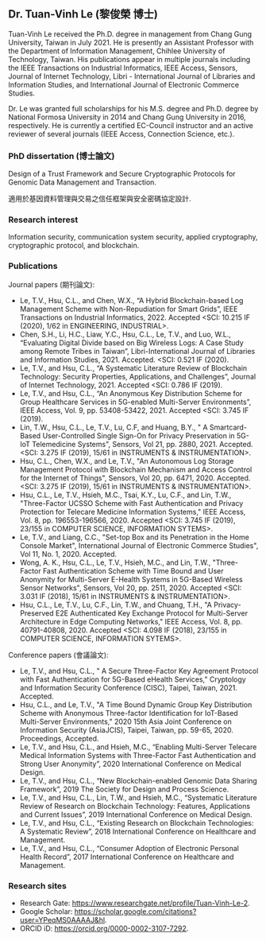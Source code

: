 ## Dr. Tuan-Vinh Le (黎俊榮 博士)

Tuan-Vinh Le received the Ph.D. degree in management from Chang Gung University, Taiwan in July 2021. He is presently an Assistant Professor with the Department of Information Management, Chihlee University of Technology, Taiwan. His publications appear in multiple journals including the IEEE Transactions on Industrial Informatics, IEEE Access, Sensors, Journal of Internet Technology, Libri - International Journal of Libraries and Information Studies, and International Journal of Electronic Commerce Studies.

Dr. Le was granted full scholarships for his M.S. degree and Ph.D. degree by National Formosa University in 2014 and Chang Gung University in 2016, respectively. He is currently a certified EC-Council instructor and an active reviewer of several journals (IEEE Access, Connection Science, etc.).

### PhD dissertation (博士論文)

Design of a Trust Framework and Secure Cryptographic Protocols for Genomic Data Management and Transaction.

適用於基因資料管理與交易之信任框架與安全密碼協定設計.

### Research interest

Information security, communication system security, applied cryptography, cryptographic protocol, and blockchain.

### Publications

Journal papers (期刊論文):

- Le, T.V., Hsu, C.L., and Chen, W.X., “A Hybrid Blockchain-based Log Management Scheme with Non-Repudiation for Smart Grids”, IEEE Transactions on Industrial Informatics, 2022. Accepted <SCI: 10.215 IF (2020), 1/62 in ENGINEERING, INDUSTRIAL>.
- Chen, S.H., Li, H.C., Liaw, Y.C., Hsu, C.L., Le, T.V., and Luo, W.L., “Evaluating Digital Divide based on Big Wireless Logs: A Case Study among Remote Tribes in Taiwan”, Libri-International Journal of Libraries and Information Studies, 2021. Accepted. <SCI: 0.521 IF (2020).
- Le, T.V., and Hsu, C.L., “A Systematic Literature Review of Blockchain Technology: Security Properties, Applications, and Challenges”, Journal of Internet Technology, 2021. Accepted <SCI: 0.786 IF (2019).
- Le, T.V., and Hsu, C.L., “An Anonymous Key Distribution Scheme for Group Healthcare Services in 5G-enabled Multi-Server Environments”, IEEE Access, Vol. 9, pp. 53408-53422, 2021. Accepted <SCI: 3.745 IF (2019).
- Lin, T.W., Hsu, C.L., Le, T.V., Lu, C.F, and Huang, B.Y., " A Smartcard-Based User-Controlled Single Sign-On for Privacy Preservation in 5G-IoT Telemedicine Systems", Sensors, Vol 21, pp. 2880, 2021. Accepted. <SCI: 3.275 IF (2019), 15/61 in INSTRUMENTS & INSTRUMENTATION>.
- Hsu, C.L., Chen, W.X., and Le, T.V., "An Autonomous Log Storage Management Protocol with Blockchain Mechanism and Access Control for the Internet of Things", Sensors, Vol 20, pp. 6471, 2020. Accepted. <SCI: 3.275 IF (2019), 15/61 in INSTRUMENTS & INSTRUMENTATION>.
- Hsu, C.L., Le, T.V., Hsieh, M.C., Tsai, K.Y., Lu, C.F., and Lin, T.W., "Three-Factor UCSSO Scheme with Fast Authentication and Privacy Protection for Telecare Medicine Information Systems," IEEE Access, Vol. 8, pp. 196553-196566, 2020. Accepted <SCI: 3.745 IF (2019), 23/155 in COMPUTER SCIENCE, INFORMATION SYTEMS>.
- Le, T.V., and Liang, C.C., "Set-top Box and its Penetration in the Home Console Market", International Journal of Electronic Commerce Studies", Vol 11, No. 1, 2020. Accepted.
- Wong, A. K., Hsu, C.L., Le, T.V., Hsieh, M.C., and Lin, T.W., "Three-Factor Fast Authentication Scheme with Time Bound and User Anonymity for Multi-Server E-Health Systems in 5G-Based Wireless Sensor Networks", Sensors, Vol 20, pp. 2511, 2020. Accepted <SCI: 3.031 IF (2018), 15/61 in INSTRUMENTS & INSTRUMENTATION>.
- Hsu, C.L., Le, T.V., Lu, C.F., Lin, T.W., and Chuang, T.H., "A Privacy-Preserved E2E Authenticated Key Exchange Protocol for Multi-Server Architecture in Edge Computing Networks," IEEE Access, Vol. 8, pp. 40791-40808, 2020. Accepted <SCI: 4.098 IF (2018), 23/155 in COMPUTER SCIENCE, INFORMATION SYTEMS>.

Conference papers (會議論文):

- Le, T.V., and Hsu, C.L., " A Secure Three-Factor Key Agreement Protocol with Fast Authentication for 5G-Based eHealth Services," Cryptology and Information Security Conference (CISC), Taipei, Taiwan, 2021. Accepted.
- Hsu, C.L., and Le, T.V., "A Time Bound Dynamic Group Key Distribution Scheme with Anonymous Three-factor Identification for IoT-Based Multi-Server Environments," 2020 15th Asia Joint Conference on Information Security (AsiaJCIS), Taipei, Taiwan, pp. 59-65, 2020. Proceedings, Accepted.
- Le, T.V., and Hsu, C.L., and Hsieh, M.C., “Enabling Multi-Server Telecare Medical Information Systems with Three-Factor Fast Authentication and Strong User Anonymity”, 2020 International Conference on Medical Design.
- Le, T.V., and Hsu, C.L., “New Blockchain-enabled Genomic Data Sharing Framework”, 2019 The Society for Design and Process Science.
- Le, T.V., and Hsu, C.L., Lin, T.W., and Hsieh, M.C., “Systematic Literature Review of Research on Blockchain Technology: Features, Applications and Current Issues”, 2019 International Conference on Medical Design.
- Le, T.V., and Hsu, C.L., “Existing Research on Blockchain Technologies: A Systematic Review”, 2018 International Conference on Healthcare and Management.
- Le, T.V., and Hsu, C.L., “Consumer Adoption of Electronic Personal Health Record”, 2017 International Conference on Healthcare and Management.

### Research sites

- Research Gate: https://www.researchgate.net/profile/Tuan-Vinh-Le-2.
- Google Scholar: https://scholar.google.com/citations?user=YPeqMS0AAAAJ&hl.
- ORCID iD: https://orcid.org/0000-0002-3107-7292.
